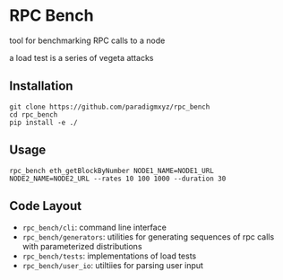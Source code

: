 
# RPC Bench

tool for benchmarking RPC calls to a node

a load test is a series of vegeta attacks


## Installation

```
git clone https://github.com/paradigmxyz/rpc_bench
cd rpc_bench
pip install -e ./
```

## Usage

```
rpc_bench eth_getBlockByNumber NODE1_NAME=NODE1_URL NODE2_NAME=NODE2_URL --rates 10 100 1000 --duration 30
```


## Code Layout
- `rpc_bench/cli`: command line interface
- `rpc_bench/generators`: utilities for generating sequences of rpc calls with parameterized distributions
- `rpc_bench/tests`: implementations of load tests
- `rpc_bench/user_io`: utiltiies for parsing user input


